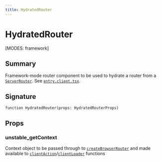 ```yaml
---
title: HydratedRouter
---
```


# HydratedRouter

<!--
⚠️ ⚠️ IMPORTANT ⚠️ ⚠️ 

Thank you for helping improve our documentation!

This file is auto-generated from the JSDoc comments in the source
code, so please edit the JSDoc comments in the file below and this
file will be re-generated once those changes are merged.

https://github.com/remix-run/react-router/blob/main/packages/react-router/lib/dom-export/hydrated-router.tsx
-->

[MODES: framework]

## Summary

Framework-mode router component to be used to hydrate a router from a
[`ServerRouter`](../framework-routers/ServerRouter). See [`entry.client.tsx`](../framework-conventions/entry.client.tsx).

## Signature

```tsx
function HydratedRouter(props: HydratedRouterProps)
```

## Props

### unstable_getContext

Context object to be passed through to [`createBrowserRouter`](../data-routers/createBrowserRouter) and made
available to
[`clientAction`](../../start/framework/route-module#clientAction)/[`clientLoader`](../../start/framework/route-module#clientLoader)
functions


